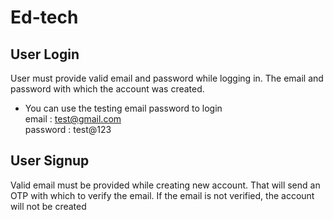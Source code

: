 # Ed-tech

## User Login

User must provide valid email and password while logging in. The email and password with which the account was created.

- You can use the testing email password to login
</br>email : test@gmail.com </br>
password : test@123 

## User Signup

Valid email must be provided while creating new account. That will send an OTP with which to verify the email. If the email is not verified, the account will not be created
